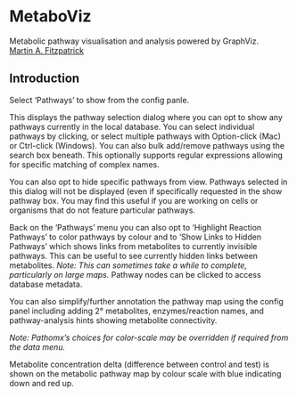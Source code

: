 MetaboViz
=======

Metabolic pathway visualisation and analysis powered by GraphViz.  
[Martin A. Fitzpatrick][]

Introduction
------------

Select ‘Pathways’ to show from the config panle.

This displays the pathway selection dialog where you can opt to show any pathways currently in the local database. You can select individual pathways by clicking, or select multiple pathways with Option-click (Mac) or Ctrl-click (Windows). You can also bulk add/remove pathways using the search box beneath. This optionally supports regular expressions allowing for specific matching of complex names.

You can also opt to hide specific pathways from view. Pathways selected in this dialog will not be displayed (even if specifically requested in the show pathway box. You may find this useful if you are working on cells or organisms that do not feature particular pathways.

Back on the ‘Pathways’ menu you can also opt to ‘Highlight Reaction Pathways’ to color pathways by colour and to ‘Show Links to Hidden Pathways’ which shows links from metabolites to currently invisible pathways. This can be useful to see currently hidden links between metabolites. *Note: This can sometimes take a while to complete, particularly on large maps.* Pathway nodes can be clicked to access database metadata.

You can also simplify/further annotation the pathway map using the config panel including adding 2° metabolites, enzymes/reaction names, and pathway-analysis hints showing metabolite connectivity.

*Note: Pathomx’s choices for color-scale may be overridden if required from the data menu.*

Metabolite concentration delta (difference between control and test) is shown on the metabolic pathway map by colour scale with blue indicating down and red up. 


  [Martin A. Fitzpatrick]: http://martinfitzpatrick.name/
